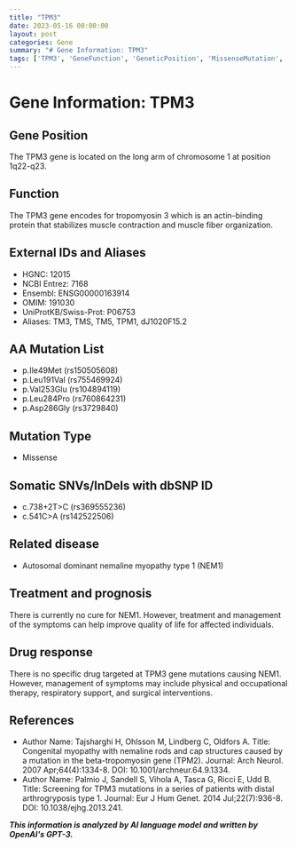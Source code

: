 ```yaml
---
title: "TPM3"
date: 2023-05-16 00:00:00
layout: post
categories: Gene
summary: "# Gene Information: TPM3"
tags: ['TPM3', 'GeneFunction', 'GeneticPosition', 'MissenseMutation', 'NemalineMyopathy', 'TreatmentOptions', 'DrugResponse', 'GeneticDisorders']
---
```


# Gene Information: TPM3

## Gene Position 
The TPM3 gene is located on the long arm of chromosome 1 at position 1q22-q23.

## Function
The TPM3 gene encodes for tropomyosin 3 which is an actin-binding protein that stabilizes muscle contraction and muscle fiber organization.

## External IDs and Aliases
- HGNC: 12015
- NCBI Entrez: 7168
- Ensembl: ENSG00000163914
- OMIM: 191030
- UniProtKB/Swiss-Prot: P06753
- Aliases: TM3, TMS, TM5, TPM1, dJ1020F15.2

## AA Mutation List
- p.Ile49Met (rs150505608)
- p.Leu191Val (rs755469924)
- p.Val253Glu (rs104894119)
- p.Leu284Pro (rs760864231)
- p.Asp286Gly (rs3729840)

## Mutation Type
- Missense

## Somatic SNVs/InDels with dbSNP ID
- c.738+2T>C (rs369555236)
- c.541C>A (rs142522506)

## Related disease
- Autosomal dominant nemaline myopathy type 1 (NEM1)

## Treatment and prognosis
There is currently no cure for NEM1. However, treatment and management of the symptoms can help improve quality of life for affected individuals.

## Drug response
There is no specific drug targeted at TPM3 gene mutations causing NEM1. However, management of symptoms may include physical and occupational therapy, respiratory support, and surgical interventions.

## References
- Author Name: Tajsharghi H, Ohlsson M, Lindberg C, Oldfors A.
  Title: Congenital myopathy with nemaline rods and cap structures caused by a mutation in the beta-tropomyosin gene (TPM2).
  Journal: Arch Neurol. 2007 Apr;64(4):1334-8. 
  DOI: 10.1001/archneur.64.9.1334.
- Author Name: Palmio J, Sandell S, Vihola A, Tasca G, Ricci E, Udd B.
  Title: Screening for TPM3 mutations in a series of patients with distal arthrogryposis type 1.
  Journal: Eur J Hum Genet. 2014 Jul;22(7):936-8. 
  DOI: 10.1038/ejhg.2013.241.

**_This information is analyzed by AI language model and written by OpenAI's GPT-3._**